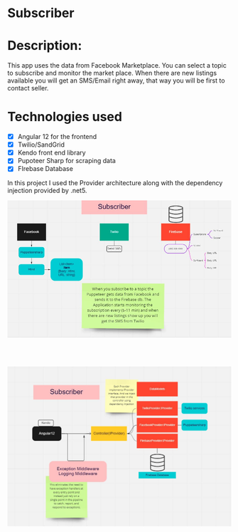 # Subscriber
 

# Description:
This app uses the data from Facebook Marketplace. You can select a topic to subscribe and monitor the market place.
When there are new listings available you will get an SMS/Email right away, that way you will be first to contact seller.


# Technologies used 

- [x] Angular 12 for the frontend
- [x] Twilio/SandGrid
- [x] Kendo front end library
- [x] Pupoteer Sharp for scraping data
- [x] FIrebase Database

In this project I used the Provider architecture along with the dependency injection provided by .net5.

![alt text](https://github.com/Stanmozolevskiy/Subscriber/blob/main/AplicationLogic.jpg)

<br>
<br>

![alt text](https://github.com/Stanmozolevskiy/Subscriber/blob/main/Subscriber_Arcitecture.jpg)
